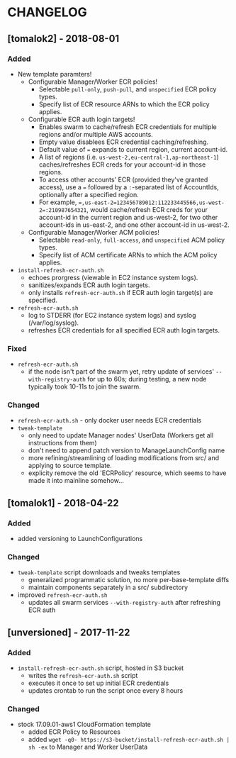 # CHANGELOG

## [tomalok2] - 2018-08-01
### Added
* New template paramters!
  * Configurable Manager/Worker ECR policies!
    * Selectable `pull-only`, `push-pull`, and `unspecified` ECR policy types.
    * Specify list of ECR resource ARNs to which the ECR policy applies.
  * Configurable ECR auth login targets!
    * Enables swarm to cache/refresh ECR credentials for multiple regions and/or multiple AWS accounts.
    * Empty value disablees ECR credential caching/refreshing.
    * Default value of `=` expands to current region, current account-id.
    * A list of regions (i.e. `us-west-2,eu-central-1,ap-northeast-1`) caches/refreshes ECR creds for your account-id in those regions.
    * To access other accounts' ECR (provided they've granted access), use a `=` followed by a `:`-separated list of AccountIds, optionally after a specified region.
    * For example, `=,us-east-2=123456789012:112233445566,us-west-2=:210987654321`, would cache/refresh ECR creds for your account-id in the current region and us-west-2, for two other account-ids in us-east-2, and one other account-id in us-west-2.
  * Configurable Manager/Worker ACM policies!
    * Selectable `read-only`, `full-access`, and `unspecified` ACM policy types.
    * Specify list of ACM certificate ARNs to which the ACM policy applies.
* `install-refresh-ecr-auth.sh`
   * echoes prorgress (viewable in EC2 instance system logs).
   * sanitizes/expands ECR auth login targets.
   * only installs `refresh-ecr-auth.sh` if ECR auth login target(s) are specified.
* `refresh-ecr-auth.sh`
   * log to STDERR (for EC2 instance system logs) and syslog (/var/log/syslog).
   * refreshes ECR credentials for all specified ECR auth login targets.
### Fixed
* `refresh-ecr-auth.sh`
   * if the node isn't part of the swarm yet, retry update of services' `--with-registry-auth` for up to 60s; during testing, a new node typically took 10-11s to join the swarm.
### Changed
* `refresh-ecr-auth.sh` - only docker user needs ECR credentials
* `tweak-template`
  * only need to update Manager nodes' UserData (Workers get all instructions from them)
  * don't need to append patch version to ManageLaunchConfig name
  * more refining/streamlining of loading modifications from src/ and applying to source template.
  * explicity remove the old 'ECRPolicy' resource, which seems to have made it into mainline somehow...

## [tomalok1] - 2018-04-22
### Added
* added versioning to LaunchConfigurations
### Changed
* `tweak-template` script downloads and tweaks templates
  * generalized programmatic solution, no more per-base-template diffs
  * maintain components separately in a src/ subdirectory
* improved `refresh-ecr-auth.sh`
  * updates all swarm services `--with-registry-auth` after refreshing ECR auth

## [unversioned] - 2017-11-22
### Added
* `install-refresh-ecr-auth.sh` script, hosted in S3 bucket
  * writes the `refresh-ecr-auth.sh` script
  * executes it once to set up initial ECR credentials
  * updates crontab to run the script once every 8 hours
### Changed
* stock 17.09.01-aws1 CloudFormation template
  * added ECR Policy to Resources
  * added `wget -q0- https://s3-bucket/install-refresh-ecr-auth.sh | sh -ex` to Manager and Worker UserData
